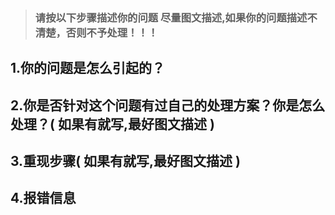 > ### 请按以下步骤描述你的问题 尽量图文描述,如果你的问题描述不清楚，否则不予处理！！！
## 1.你的问题是怎么引起的？






## 2.你是否针对这个问题有过自己的处理方案？你是怎么处理？( **如果有就写,最好图文描述** )







## 3.重现步骤( **如果有就写,最好图文描述** )








## 4.报错信息









